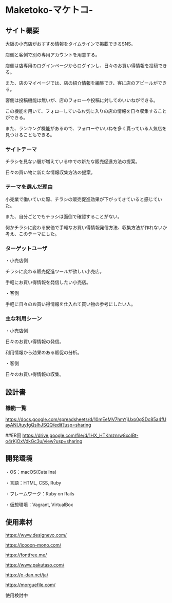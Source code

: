 # Maketoko-マケトコ-　

## サイト概要
大阪の小売店がおすすめ情報をタイムラインで掲載できるSNS。

店側と客側で別の専用アカウントを用意する。

店側は店専用のログインページからログインし、日々のお買い得情報を投稿できる。

また、店のマイページでは、店の紹介情報を編集でき、客に店のアピールができる。

客側は投稿機能は無いが、店のフォローや投稿に対してのいいねができる。

この機能を用いて、フォローしているお気に入りの店の情報を日々収集することができる。

また、ランキング機能があるので、フォローやいいねを多く貰っている人気店を見つけることもできる。

### サイトテーマ
チラシを見ない層が増えている中での新たな販売促進方法の提案。

日々の買い物に新たな情報収集方法の提案。

### テーマを選んだ理由
小売業で働いていた際、チラシの販売促進効果が下がってきていると感じていた。

また、自分ごとでもチラシは面倒で確認することがない。

何かチラシに変わる安価で手軽なお買い得情報発信方法、収集方法が作れないか考え、このテーマにした。

### ターゲットユーザ
・小売店側

チラシに変わる販売促進ツールが欲しい小売店。

手軽にお買い得情報を発信したい小売店。

・客側

手軽に日々のお買い得情報を仕入れて買い物の参考にしたい人。

### 主な利用シーン
・小売店側

日々のお買い得情報の発信。

利用情報から効果のある販促の分析。

・客側

日々のお買い得情報の収集。

## 設計書

### 機能一覧
https://docs.google.com/spreadsheets/d/10mEeMV7hmYjUxo0gSDc85a4fUayANUtuyfgQsIhJSQQ/edit?usp=sharing

##ER図
https://drive.google.com/file/d/1HX_HTKmznrw8xoIBt-o4rKjOxVdkGc3u/view?usp=sharing

## 開発環境
・OS：macOS(Catalina)

・言語：HTML, CSS, Ruby

・フレームワーク：Ruby on Rails

・仮想環境：Vagrant, VirtualBox

## 使用素材
https://www.designevo.com/

https://icooon-mono.com/

https://fontfree.me/

https://www.pakutaso.com/

https://o-dan.net/ja/

https://morguefile.com/

使用検討中
